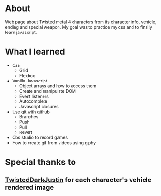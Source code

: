 # About
  Web page about Twisted metal 4 characters from its character info, vehicle, ending and special weapon.
  My goal was to practice my css and to finally learn javascript.
  
 # What I learned
  * Css
    - Grid
    - Flexbox
  * Vanilla Javascript
    - Object arrays and how to access them
    - Create and manipulate DOM
    - Event listeners
    - Autocomplete 
    - Javascript closures
  * Use git with github
    - Branches
    - Push
    - Pull
    - Revert
  * Obs studio to record games
  * How to create gif from videos using giphy

# Special thanks to
## [TwistedDarkJustin](https://www.deviantart.com/twisteddarkjustin) for each character's vehicle rendered image 
